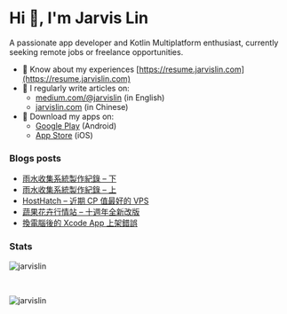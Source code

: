 # Hi 👋, I'm Jarvis Lin
A passionate app developer and Kotlin Multiplatform enthusiast, currently seeking remote jobs or freelance opportunities.

- 📄 Know about my experiences [https://resume.jarvislin.com](https://resume.jarvislin.com)
- 📝 I regularly write articles on:
  - [medium.com/@jarvislin](https://medium.com/@jarvislin) (in English) 
  - [jarvislin.com](https://jarvislin.com) (in Chinese)
- 📱 Download my apps on:
  - [Google Play](https://play.google.com/store/apps/dev?id=7545474457052028658) (Android)
  - [App Store](https://apps.apple.com/tw/developer/dong-sian-lin/id1754164176) (iOS)


### Blogs posts
<!-- BLOG-POST-LIST:START -->
- [雨水收集系統製作紀錄 – 下](https://jarvislin.com/rain-water-collection-demo/)
- [雨水收集系統製作紀錄 – 上](https://jarvislin.com/rain-water-collection-core-feature/)
- [HostHatch – 近期 CP 值最好的 VPS](https://jarvislin.com/hosthatch/)
- [蔬果花卉行情站 – 十週年全新改版](https://jarvislin.com/crops-price-app/)
- [換電腦後的 Xcode App 上架錯誤](https://jarvislin.com/xcode-distribution-errors-on-another-laptop/)
<!-- BLOG-POST-LIST:END -->

### Stats

<p><img align="center" src="https://github-readme-stats.vercel.app/api?username=jarvislin&show_icons=true&locale=en&count_private=true" alt="jarvislin" /></p>
<br/>
<p><img align="center" src="https://github-readme-streak-stats.herokuapp.com/?user=jarvislin&" alt="jarvislin" /></p>
